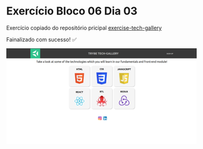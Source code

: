 # Exercício Bloco 06 Dia 03

Exercício copiado do repositório pricipal [exercise-tech-gallery](https://github.com/walgleisson-valerio/exercise-tech-gallery)

Fainalizado com sucesso! ✅

![exercício finalizado](https://github.com/walgleisson-valerio/trybe-exercicios/blob/56512793cb6d667d2773ea662b3d34da02bb7d02/fundamentos/bloco-06/dia-03/images/exercise-done.png)
